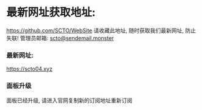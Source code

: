 # 最新网址获取地址: 
https://github.com/SCTO/WebSite
请收藏此地址, 随时获取我们最新网址, 防止失联!
管理员邮箱:
scto@sendemail.monster

### 最新网址:

https://scto04.xyz

### 面板升级
面板已经升级, 请进入官网复制新的订阅地址重新订阅
